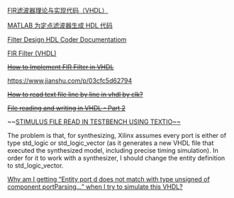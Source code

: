 [FIR滤波器理论与实现代码（VHDL）](https://zhuanlan.zhihu.com/p/27048994)

[MATLAB 为定点滤波器生成 HDL 代码](https://ww2.mathworks.cn/products/filterhdl.html)

[Filter Design HDL Coder Documentatiom](https://ww2.mathworks.cn/help/hdlfilter/index.html?s_tid=CRUX_lftnav)

[FIR Filter (VHDL)](https://www.digikey.com/eewiki/pages/viewpage.action?pageId=78086825)

~~[How to Implement FIR Filter in VHDL](https://surf-vhdl.com/how-to-implement-fir-filter-in-vhdl/)~~

https://www.jianshu.com/p/03cfc5d62794

~~[How to read text file line by line in vhdl by clk?](https://stackoverflow.com/questions/51386282/how-to-read-text-file-line-by-line-in-vhdl-by-clk)~~

~~[File reading and writing in VHDL - Part 2](https://vhdlguru.blogspot.com/2011/02/file-reading-and-writing-in-vhdl-part-2.html)~~

~~[STIMULUS FILE READ IN TESTBENCH USING TEXTIO~~](https://vhdlwhiz.com/stimulus-file/)

The problem is that, for synthesizing, Xilinx assumes every port is either of type std_logic or std_logic_vector (as it generates a new VHDL file that executed the synthesized model, including precise timing simulation). In order for it to work with a synthesizer, I should change the entity definition to std_logic_vector.

[Why am I getting “Entity port d does not match with type unsigned of component portParsing…” when I try to simulate this VHDL?](https://stackoverflow.com/questions/18800137/why-am-i-getting-entity-port-d-does-not-match-with-type-unsigned-of-component-p)